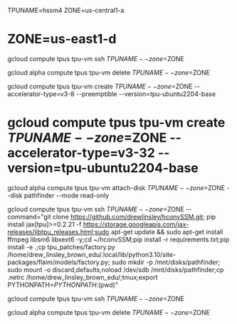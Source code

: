 TPUNAME=hssm4
ZONE=us-central1-a
# ZONE=us-east1-d

gcloud compute tpus tpu-vm ssh $TPUNAME --zone=$ZONE


gcloud alpha compute tpus tpu-vm delete $TPUNAME --zone=$ZONE

gcloud compute tpus tpu-vm create $TPUNAME --zone=$ZONE --accelerator-type=v3-8 --preemptible --version=tpu-ubuntu2204-base
# gcloud compute tpus tpu-vm create $TPUNAME --zone=$ZONE --accelerator-type=v3-32 --version=tpu-ubuntu2204-base

gcloud alpha compute tpus tpu-vm attach-disk $TPUNAME --zone=$ZONE --disk pathfinder --mode read-only

gcloud compute tpus tpu-vm ssh $TPUNAME --zone=$ZONE --command="git clone https://github.com/drewlinsley/hconvSSM.git; pip install jax[tpu]>=0.2.21 -f https://storage.googleapis.com/jax-releases/libtpu_releases.html;sudo apt-get update && sudo apt-get install ffmpeg libsm6 libxext6  -y;cd ~/hconvSSM;pip install -r requirements.txt;pip install -e .;cp tpu_patches/factory.py /home/drew_linsley_brown_edu/.local/lib/python3.10/site-packages/flaim/models/factory.py; sudo mkdir -p /mnt/disks/pathfinder; sudo mount -o discard,defaults,noload  /dev/sdb /mnt/disks/pathfinder;cp .netrc /home/drew_linsley_brown_edu/;tmux;export PYTHONPATH=$PYTHONPATH:$(pwd)"

gcloud compute tpus tpu-vm ssh $TPUNAME --zone=$ZONE

gcloud alpha compute tpus tpu-vm delete $TPUNAME --zone=$ZONE

